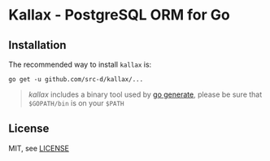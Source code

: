 Kallax - PostgreSQL ORM for Go
=============================

Installation
------------

The recommended way to install `kallax` is:

```
go get -u github.com/src-d/kallax/...
```

> *kallax* includes a binary tool used by [go generate](http://blog.golang.org/generate),
please be sure that `$GOPATH/bin` is on your `$PATH`


License
-------

MIT, see [LICENSE](LICENSE)
